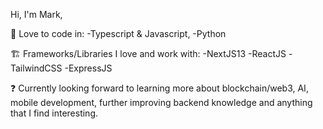 Hi, I'm Mark,

💙 Love to code in:
-Typescript & Javascript,
-Python

🏗️ Frameworks/Libraries I love and work with:
-NextJS13
-ReactJS
-TailwindCSS
-ExpressJS

❓ Currently looking forward to learning more about blockchain/web3, AI, mobile development, further improving backend knowledge and anything that I find interesting.

<!---
vrckomark/vrckomark is a ✨ special ✨ repository because its `README.md` (this file) appears on your GitHub profile.
You can click the Preview link to take a look at your changes.
--->
